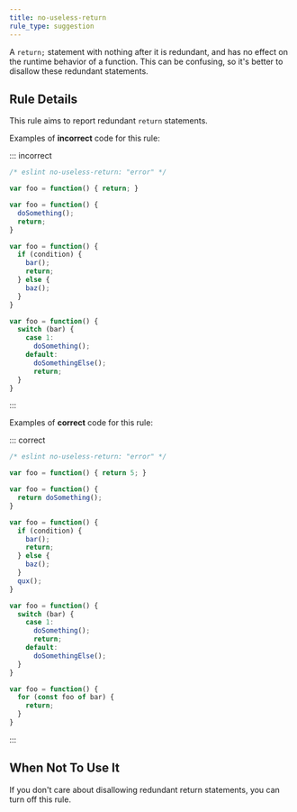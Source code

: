 ```yaml
---
title: no-useless-return
rule_type: suggestion
---
```




A `return;` statement with nothing after it is redundant, and has no effect on the runtime behavior of a function. This can be confusing, so it's better to disallow these redundant statements.

## Rule Details

This rule aims to report redundant `return` statements.

Examples of **incorrect** code for this rule:

::: incorrect

```js
/* eslint no-useless-return: "error" */

var foo = function() { return; }

var foo = function() {
  doSomething();
  return;
}

var foo = function() {
  if (condition) {
    bar();
    return;
  } else {
    baz();
  }
}

var foo = function() {
  switch (bar) {
    case 1:
      doSomething();
    default:
      doSomethingElse();
      return;
  }
}

```

:::

Examples of **correct** code for this rule:

::: correct

```js
/* eslint no-useless-return: "error" */

var foo = function() { return 5; }

var foo = function() {
  return doSomething();
}

var foo = function() {
  if (condition) {
    bar();
    return;
  } else {
    baz();
  }
  qux();
}

var foo = function() {
  switch (bar) {
    case 1:
      doSomething();
      return;
    default:
      doSomethingElse();
  }
}

var foo = function() {
  for (const foo of bar) {
    return;
  }
}

```

:::

## When Not To Use It

If you don't care about disallowing redundant return statements, you can turn off this rule.

